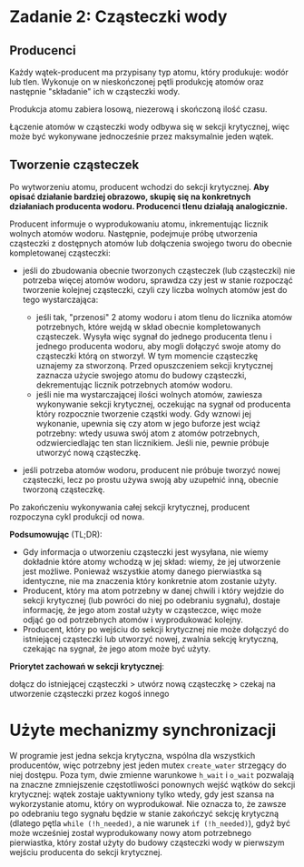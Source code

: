 # Zadanie 2: Cząsteczki wody

## Producenci

Każdy wątek-producent ma przypisany typ atomu, który produkuje: wodór lub tlen. Wykonuje on w nieskończonej pętli produkcję atomów
oraz następnie "składanie" ich w cząsteczki wody.

Produkcja atomu zabiera losową, niezerową i skończoną ilość czasu.

Łączenie atomów w cząsteczki wody odbywa się w sekcji krytycznej, więc może być wykonywane jednocześnie przez maksymalnie jeden wątek.

## Tworzenie cząsteczek

Po wytworzeniu atomu, producent wchodzi do sekcji krytycznej. __Aby opisać działanie bardziej obrazowo,
skupię się na konkretnych działaniach producenta wodoru. Producenci tlenu działają analogicznie.__

Producent informuje o wyprodukowaniu atomu, inkrementując licznik wolnych atomów wodoru. Następnie, podejmuje próbę utworzenia cząsteczki z dostępnych atomów
lub dołączenia swojego tworu do obecnie kompletowanej cząsteczki:

* jeśli do zbudowania obecnie tworzonych cząsteczek (lub cząsteczki) nie potrzeba więcej atomów wodoru, sprawdza czy jest w stanie rozpocząć tworzenie kolejnej cząsteczki, czyli czy liczba wolnych atomów jest do tego wystarczająca:
  * jeśli tak, "przenosi" 2 atomy wodoru i atom tlenu do licznika atomów potrzebnych, które wejdą w skład obecnie kompletowanych cząsteczek.
Wysyła więc sygnał do jednego producenta tlenu i jednego producenta wodoru, aby mogli dołączyć swoje atomy do cząsteczki którą on stworzył.
W tym momencie cząsteczkę uznajemy za stworzoną. Przed opuszczeniem sekcji krytycznej
zaznacza użycie swojego atomu do budowy cząsteczki, dekrementując licznik potrzebnych atomów wodoru.
  * jeśli nie ma wystarczającej ilości wolnych atomów, zawiesza wykonywanie sekcji krytycznej, oczekując na sygnał od producenta który rozpocznie tworzenie
cząstki wody. Gdy wznowi jej wykonanie, upewnia się czy atom w jego buforze jest wciąż potrzebny: wtedy usuwa swój atom z atomów potrzebnych, odzwierciedlając
ten stan licznikiem. Jeśli nie, pewnie próbuje utworzyć nową cząsteczkę.

* jeśli potrzeba atomów wodoru, producent nie próbuje tworzyć nowej cząsteczki, lecz po prostu używa swoją aby uzupełnić inną, obecnie tworzoną cząsteczkę.

Po zakończeniu wykonywania całej sekcji krytycznej, producent rozpoczyna cykl produkcji od nowa.

**Podsumowując** (TL;DR):
 * Gdy informacja o utworzeniu cząsteczki jest wysyłana, nie wiemy dokładnie które atomy wchodzą w jej skład: wiemy, że jej utworzenie
jest możliwe. Ponieważ wszystkie atomy danego pierwiastka są identyczne, nie ma znaczenia który konkretnie atom zostanie użyty.
 * Producent, który ma atom potrzebny w danej chwili i który wejdzie do sekcji krytycznej (lub powróci do niej po odebraniu sygnału),
dostaje informację, że jego atom został użyty w cząsteczce, więc może odjąć go od potrzebnych atomów i wyprodukować kolejny.
 * Producent, który po wejściu do sekcji krytycznej nie może dołączyć do istniejącej cząsteczki lub utworzyć nowej, zwalnia sekcję krytyczną,
 czekając na sygnał, że jego atom może być użyty.

**Priorytet zachowań w sekcji krytycznej**:

dołącz do istniejącej cząsteczki > utwórz nową cząsteczkę > czekaj na utworzenie cząsteczki przez kogoś innego


# Użyte mechanizmy synchronizacji

W programie jest jedna sekcja krytyczna, wspólna dla wszystkich producentów, więc potrzebny jest jeden mutex `create_water` strzegący do niej dostępu. Poza tym,
dwie zmienne warunkowe `h_wait` i `o_wait` pozwalają na znaczne zmniejszenie częstotliwości ponownych wejść wątków do sekcji krytycznej: wątek zostaje
uaktywniony tylko wtedy, gdy jest szansa na wykorzystanie atomu, który on wyprodukował. Nie oznacza to, że zawsze po odebraniu tego sygnału będzie w stanie zakończyć
sekcję krytyczną (dlatego pętla `while (!h_needed)`, a nie warunek `if (!h_needed)`), gdyż być może wcześniej został wyprodukowany nowy atom potrzebnego
pierwiastka, który został użyty do budowy cząsteczki wody w pierwszym wejściu producenta do sekcji krytycznej.
